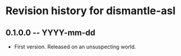 # Revision history for dismantle-asl

## 0.1.0.0 -- YYYY-mm-dd

* First version. Released on an unsuspecting world.
